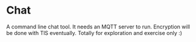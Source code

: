 # Chat
A command line chat tool. It needs an MQTT server to run. Encryption will be done with TlS eventually.
Totally for exploration and exercise only :)